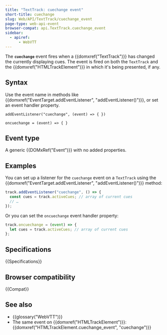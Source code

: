 ```yaml
---
title: "TextTrack: cuechange event"
short-title: cuechange
slug: Web/API/TextTrack/cuechange_event
page-type: web-api-event
browser-compat: api.TextTrack.cuechange_event
sidebar:
  - apiref:
      - WebVTT
---
```


The **`cuechange`** event fires when a {{domxref("TextTrack")}} has changed the currently displaying cues. The event is fired on both the `TextTrack` and the {{domxref("HTMLTrackElement")}} in which it's being presented, if any.

## Syntax

Use the event name in methods like {{domxref("EventTarget.addEventListener", "addEventListener()")}}, or set an event handler property.

```js-nolint
addEventListener("cuechange", (event) => { })

oncuechange = (event) => { }
```

## Event type

A generic {{DOMxRef("Event")}} with no added properties.

## Examples

You can set up a listener for the `cuechange` event on a `TextTrack` using the {{domxref("EventTarget.addEventListener", "addEventListener()")}} method:

```js
track.addEventListener("cuechange", () => {
  const cues = track.activeCues; // array of current cues
  // …
});
```

Or you can set the `oncuechange` event handler property:

```js
track.oncuechange = (event) => {
  let cues = track.activeCues; // array of current cues
};
```

## Specifications

{{Specifications}}

## Browser compatibility

{{Compat}}

## See also

- {{glossary("WebVTT")}}
- The same event on {{domxref("HTMLTrackElement")}}: {{domxref("HTMLTrackElement.cuechange_event", "cuechange")}}

